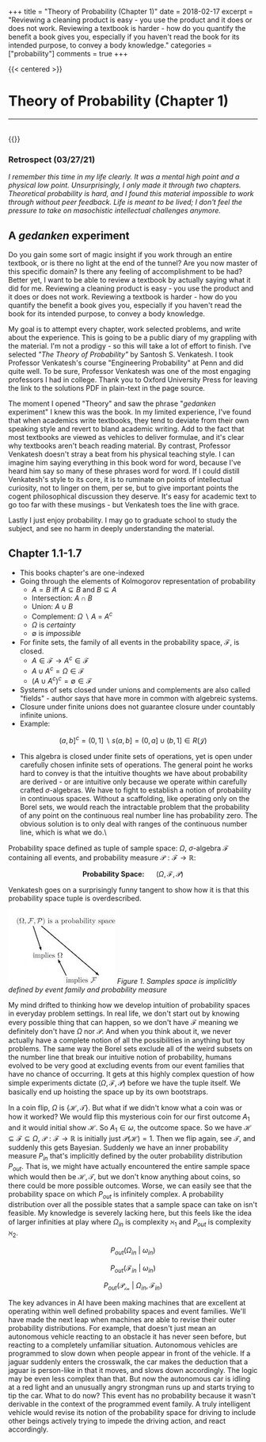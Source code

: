 +++
title = "Theory of Probability (Chapter 1)"
date = 2018-02-17
excerpt = "Reviewing a cleaning product is easy - you use the product and it does or does not work. Reviewing a textbook is harder - how do you quantify the benefit a book gives you, especially if you haven't read the book for its intended purpose, to convey a body knowledge."
categories = ["probability"]
comments = true
+++

{{< centered >}}
# Theory of Probability (Chapter 1)
<hr>
<br>
{{</ centered>}}

### Retrospect (03/27/21)

_I remember this time in my life clearly. It was a mental high point and a physical low point. Unsurprisingly, I only made it through two chapters. Theoretical probability is hard, and I found this material impossible to work through without peer feedback. Life is meant to be lived; I don't feel the pressure to take on masochistic intellectual challenges anymore._

## A _gedanken_ experiment

Do you gain some sort of magic insight if you work through an entire textbook, or is there no light at the end of the tunnel? Are you now master of this specific domain? Is there any feeling of accomplishment to be had? Better yet, I want to be able to review a textbook by actually saying what it did for me. Reviewing a cleaning product is easy - you use the product and it does or does not work. Reviewing a textbook is harder - how do you quantify the benefit a book gives you, especially if you haven't read the book for its intended purpose, to convey a body knowledge. 

My goal is to attempt every chapter, work selected problems, and write about the experience. This is going to be a public diary of my grappling with the material. I'm not a prodigy - so this will take a lot of effort to finish. I've selected _"The Theory of Probability"_ by Santosh S. Venkatesh. I took Professor Venkatesh's course "Engineering Probability" at Penn and did quite well. To be sure, Professor Venkatesh was one of the most engaging professors I had in college. Thank you to Oxford University Press for leaving the link to the solutions PDF in plain-text in the page source. 

The moment I opened "Theory" and saw the phrase "_gedanken_ experiment" I knew this was the book. In my limited experience, I've found that when academics write textbooks, they tend to deviate from their own speaking style and revert to bland academic writing. Add to the fact that most textbooks are viewed as vehicles to deliver formulae, and it's clear why textbooks aren't beach reading material. By contrast, Professor Venkatesh doesn't stray a beat from his physical teaching style. I can imagine him saying everything in this book word for word, because I've heard him say so many of these phrases word for word. If I could distill Venkatesh's style to its core, it is to ruminate on points of intellectual curiosity, not to linger on them, per se, but to give important points the cogent philosophical discussion they deserve. It's easy for academic text to go too far with these musings - but Venkatesh toes the line with grace.  

Lastly I just enjoy probability. I may go to graduate school to study the subject, and see no harm in deeply understanding the material. 


## Chapter 1.1-1.7 

- This books chapter's are one-indexed
- Going through the elements of Kolmogorov representation of probability
    - $A=B$ iff $A \subseteq B$ and $B \subseteq A$
    - Intersection: $A \cap B$
    - Union: $A \cup B$
    - Complement: $\Omega~\backslash~A$ = $A^c$
    - $\Omega$ is _certainty_
    - $\emptyset$ is _impossible_
- For finite sets, the family of all events in the probability space, $\mathcal{F}$, is closed. 
    - $A \in \mathcal{F} \rightarrow A^c \in \mathcal{F}$
    - $A \cup A^c = \Omega \in \mathcal{F}$
    - $(A \cup A^c)^c = \emptyset \in \mathcal{F}$
- Systems of sets closed under unions and complements are also called "fields" - author says that have more in common with algebreic systems.
- Closure under finite unions does not guarantee closure under countably infinite unions.
- Example:

$$(a,b]^c = (0,1]~\backslash~s(a,b] = (0,a] \cup (b,1] \in R(\mathcal{J})$$

- This algebra is closed under finite sets of operations, yet is open under carefully chosen infinite sets of operations. The general point he works hard to convey is that the intuitive thoughts we have about probability are derived - or are intuitive only because we operate within carefully crafted $\sigma$-algebras. We have to fight to establish a notion of probability in continuous spaces. Without a scaffolding, like operating only on the Borel sets, we would reach the intractable problem that the probability of any point on the continuous real number line has probability zero. The obvious solution is to only deal with ranges of the continuous number line, which is what we do.\\ 


Probability space defined as tuple of sample space: $\Omega$, $\sigma$-algebra $\mathcal{F}$ containing all events, and probability measure $\mathcal{P}: \mathcal{F} \rightarrow \mathbb{R}$:

$$\textbf{Probability Space:}~~~~~~(\Omega, \mathcal{F}, \mathcal{P})$$ 

Venkatesh goes on a surprisingly funny tangent to show how it is that this probability space tuple is overdescribed. 

![Probability Space](/assets/posts/ProbabilityCh1/implicitSpace.jpg)
*Figure 1. Samples space is impliclitly defined by event family and probability measure*

My mind drifted to thinking how we develop intuition of probability spaces in everyday problem settings. In real life, we don't start out by knowing every possible thing that can happen, so we don't have $\mathcal{F}$ meaning we definitely don't have $\Omega$ nor $\mathcal{P}$. And when you think about it, we never actually have a complete notion of all the possibilities in anything but toy problems. The same way the Borel sets exclude all of the weird subsets on the number line that break our intuitive notion of probability, humans evolved to be very good at excluding events from our event families that have no chance of occurring. It gets at this highly complex question of how simple experiments dictate $(\Omega, \mathcal{F}, \mathcal{P})$ before we have the tuple itself. We basically end up hoisting the space up by its own bootstraps.

In a coin flip, $\Omega$ is $\{\mathcal{H}, \mathcal{T}\}$. But what if we didn't know what a coin was or how it worked? We would flip this mysterious coin for our first outcome $A_1$ and it would initial show $\mathcal{H}$. So $A_1 \in \omega$, the outcome space. So we have $\mathcal{H} \subseteq \mathcal{F} \subseteq \Omega$, $\mathcal{P}: \mathcal{F} \rightarrow \mathbb{R}$ is initially just $\mathcal{P}(\mathcal{H})=1$. Then we flip again, see $\mathcal{T}$, and suddenly this gets Bayesian. Suddenly we have an inner probability measure $P_{in}$ that's implicitly defined by the outer probability distribution $P_{out}$. That is, we might have actually encountered the entire sample space which would then be $\mathcal{H}, \mathcal{T}$, but we don't know anything about coins, so there could be more possible outcomes. Worse, we can easily see that the probability space on which $P_{out}$ is infinitely complex. A probability distribution over all the possible states that a sample space can take on isn't feasible. My knowledge is severely lacking here, but this feels like the idea of larger infinities at play where $\Omega_{in}$ is complexity $\aleph_1$ and $P_{out}$ is complexity $\aleph_2$. 

$$P_{out}(\Omega_{in}~|~\omega_{in})$$

$$P_{out}(\mathcal{F}_{in}~|~\omega_{in})$$

$$P_{out}(\mathcal{P_{in}}~|~\Omega_{in}, \mathcal{F}_{in})$$

The key advances in AI have been making machines that are excellent at operating within well defined probability spaces and event families. We'll have made the next leap when machines are able to revise their outer probability distributions. For example, that doesn't just mean an autonomous vehicle reacting to an obstacle it has never seen before, but reacting to a completely unfamiliar situation. Autonomous vehicles are programmed to slow down when people appear in front of the vehicle. If a jaguar suddenly enters the crosswalk, the car makes the deduction that a jaguar is person-like in that it moves, and slows down accordingly. The logic may be even less complex than that. But now the autonomous car is idling at a red light and an unusually angry strongman runs up and starts trying to tip the car. What to do now? This event has no probability because it wasn't derivable in the context of the programmed event family. A truly intelligent vehicle would revise its notion of the probability space for driving to include other beings actively trying to impede the driving action, and react accordingly.  
